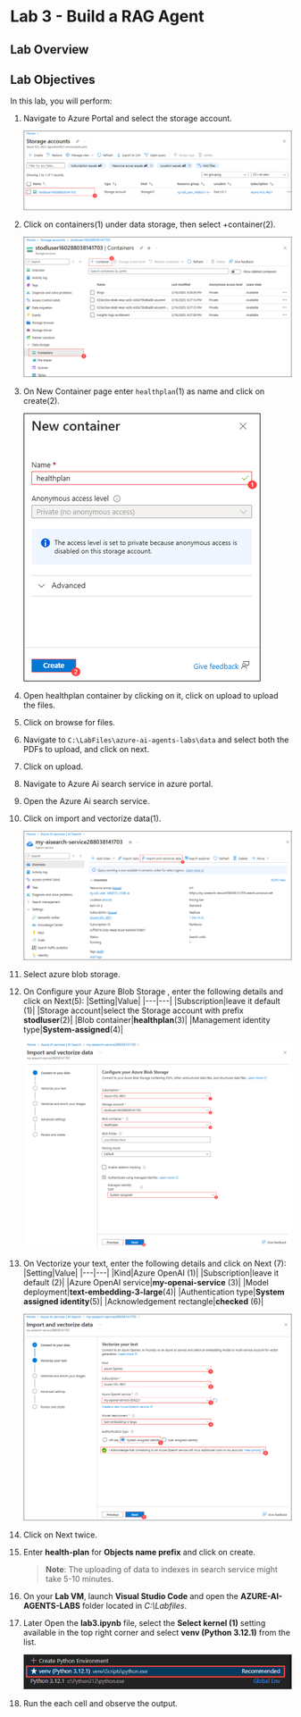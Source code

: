 # Lab 3 - Build a RAG Agent

## Lab Overview

## Lab Objectives

In this lab, you will perform:
1. Navigate to Azure Portal and select the storage account.

   ![](./media/lab1-34.png)
1. Click on containers(1) under data storage, then select +container(2).

   ![](./media/lab3-1.png)
1. On New Container page enter `healthplan`(1) as name and click on create(2).

   ![](./media/lab3-2.png)
1. Open healthplan container by clicking on it, click on upload to upload the files.
1. Click on browse for files.
1. Navigate to `C:\LabFiles\azure-ai-agents-labs\data` and select both the PDFs to upload, and click on next.
1. Click on upload.
1. Navigate to Azure Ai search service in azure portal.
1. Open the Azure Ai search service.
1. Click on import and vectorize data(1).

   ![](./media/lab3-3.png)
1. Select azure blob storage.
1. On Configure your Azure Blob Storage , enter the following details and click on Next(5):
   |Setting|Value|
   |---|---|
   |Subscription|leave it default (1)|
   |Storage account|select the Storage account with prefix **stodluser**(2)|
   |Blob container|**healthplan**(3)|
   |Management identity type|**System-assigned**(4)|

      ![](./media/lab3-4.png)

1. On Vectorize your text, enter the following details and click on Next (7):
   |Setting|Value|
   |---|---|
   |Kind|Azure OpenAI (1)|
   |Subscription|leave it default (2)|
   |Azure OpenAI service|**my-openai-service<inject key="DeploymentID" enableCopy="false" /></inject>** (3)|
   |Model deployment|**text-embedding-3-large**(4)|
   |Authentication type|**System assigned identity**(5)|
   |Acknowledgement rectangle|**checked** (6)|

      ![](./media/lab3-5.png)

1. Click on Next twice.
1. Enter **health-plan** for  **Objects name prefix** and click on create.
   >**Note**: The uploading of data to indexes in search service might take 5-10 minutes.

1. On your **Lab VM**, launch **Visual Studio Code** and open the **AZURE-AI-AGENTS-LABS** folder located in *C:\Labfiles*.
1. Later Open the **lab3.ipynb** file, select the **Select kernel (1)** setting available in the top right corner and select **venv (Python 3.12.1)** from the list.

   ![](./media/lab1-24.png)
1. Run the each cell and observe the output.